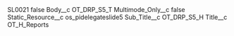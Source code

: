 <?xml version="1.0" encoding="UTF-8"?>
<CustomMetadata xmlns="http://soap.sforce.com/2006/04/metadata" xmlns:xsi="http://www.w3.org/2001/XMLSchema-instance" xmlns:xsd="http://www.w3.org/2001/XMLSchema">
    <label>SL0021</label>
    <protected>false</protected>
    <values>
        <field>Body__c</field>
        <value xsi:type="xsd:string">OT_DRP_S5_T</value>
    </values>
    <values>
        <field>Multimode_Only__c</field>
        <value xsi:type="xsd:boolean">false</value>
    </values>
    <values>
        <field>Static_Resource__c</field>
        <value xsi:type="xsd:string">os_pidelegateslide5</value>
    </values>
    <values>
        <field>Sub_Title__c</field>
        <value xsi:type="xsd:string">OT_DRP_S5_H</value>
    </values>
    <values>
        <field>Title__c</field>
        <value xsi:type="xsd:string">OT_H_Reports</value>
    </values>
</CustomMetadata>
